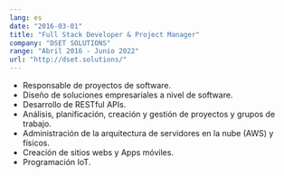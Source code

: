 ```yaml
---
lang: es
date: "2016-03-01"
title: "Full Stack Developer & Project Manager"
company: "DSET SOLUTIONS"
range: "Abril 2016 - Junio 2022"
url: "http://dset.solutions/"
---
```


- Responsable de proyectos de software.
- Diseño de soluciones empresariales a nivel de software.
- Desarrollo de RESTful APIs.
- Análisis, planificación, creación y gestión de proyectos y grupos de trabajo.
- Administración de la arquitectura de servidores en la nube (AWS) y físicos.
- Creación de sitios webs y Apps móviles.
- Programación IoT.
